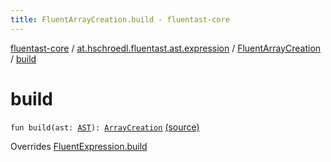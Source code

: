 ```yaml
---
title: FluentArrayCreation.build - fluentast-core
---
```


[fluentast-core](../../index.html) / [at.hschroedl.fluentast.ast.expression](../index.html) / [FluentArrayCreation](index.html) / [build](.)

# build

`fun build(ast: `[`AST`](https://help.eclipse.org/neon/topic/org.eclipse.jdt.doc.isv/reference/api/org/eclipse/jdt/core/dom/AST.html)`): `[`ArrayCreation`](https://help.eclipse.org/neon/topic/org.eclipse.jdt.doc.isv/reference/api/org/eclipse/jdt/core/dom/ArrayCreation.html) [(source)](http://github.com/hschroedl/fluentast/tree/master/core/at.hschroedl.fluentast/ast/expression/ArrayCreation.kt#L13)

Overrides [FluentExpression.build](../-fluent-expression/build.html)

